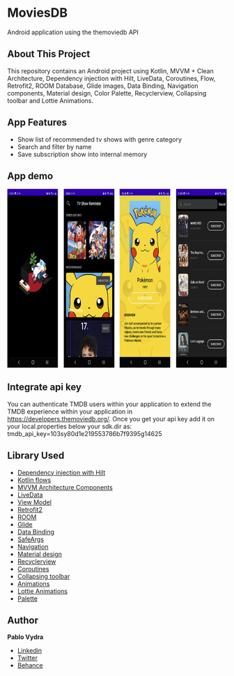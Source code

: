 # MoviesDB
Android application using the themoviedb API

## About This Project
This repository contains an Android project using Kotlin, MVVM + Clean Architecture, Dependency injection with Hilt, LiveData, Coroutines, Flow, Retrofit2, ROOM Database, Glide images, Data Binding, Navigation components, Material design, Color Palette, Recyclerview, Collapsing toolbar and Lottie Animations.

## App Features
* Show list of recommended tv shows with genre category
* Search and filter by name
* Save subscription show into internal memory

## App demo 
<img width="800" height="409.6" src="screenshots/screenshots.jpg">

## Integrate api key
You can authenticate TMDB users within your application to extend the TMDB experience within your application in https://developers.themoviedb.org/. Once you get your api key add it on your local.properties below your sdk.dir as:
tmdb_api_key=103sy80d1e219553786b7f9395g14625

## Library Used
* [Dependency injection with Hilt](https://developer.android.com/training/dependency-injection/hilt-android)
* [Kotlin flows](https://developer.android.com/kotlin/flow)
* [MVVM Architecture Components](https://developer.android.com/topic/libraries/architecture/)
* [LiveData](https://developer.android.com/topic/libraries/architecture/livedata)
* [View Model](https://developer.android.com/topic/libraries/architecture/viewmodel)
* [Retrofit2](https://square.github.io/retrofit/)
* [ROOM](https://developer.android.com/topic/libraries/architecture/room?gclid=Cj0KCQjwl4v4BRDaARIsAFjATPnKKVVy9yBUiZhCcmGbmLl-6TKUusgYdur0OZq2MOQdsOLN6jXLpvQaAk5mEALw_wcB&gclsrc=aw.ds)
* [Glide](https://bumptech.github.io/glide/)
* [Data Binding](https://developer.android.com/topic/libraries/data-binding)
* [SafeArgs](https://developer.android.com/guide/navigation/navigation-pass-data)
* [Navigation](https://developer.android.com/jetpack/androidx/releases/navigation)
* [Material design](https://material.io/design/)
* [Recyclerview](https://developer.android.com/guide/topics/ui/layout/recyclerview)
* [Coroutines](https://developer.android.com/kotlin/coroutines)
* [Collapsing toolbar](https://material.io/develop/android/components/collapsing-toolbar-layout/)
* [Animations](https://developer.android.com/training/animation/overview)
* [Lottie Animations](https://lottiefiles.com/blog/working-with-lottie/getting-started-with-lottie-animations-in-android-app)
* [Palette](https://developer.android.com/reference/androidx/palette/graphics/Palette)

## Author

**Pablo Vydra** 
* [Linkedin](https://www.linkedin.com/in/pablovydra)
* [Twitter](https://twitter.com/pablovydra?lang=es)
* [Behance](https://www.behance.net/pablovydra)
